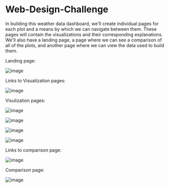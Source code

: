 # Web-Design-Challenge
In building this weather data dashboard, we'll create individual pages for each plot and a means by which we can navigate between them. These pages will contain the visualizations and their corresponding explanations. We'll also have a landing page, a page where we can see a comparison of all of the plots, and another page where we can view the data used to build them.

Landing page:


![image](https://user-images.githubusercontent.com/79819331/120378466-7707c380-c2ec-11eb-8754-f9811ca8fc99.png)


Links to Visualization pages:

![image](https://user-images.githubusercontent.com/79819331/120378604-a3234480-c2ec-11eb-89e8-eb6f0f9bc0c4.png)


Visulization pages:

![image](https://user-images.githubusercontent.com/79819331/120378740-ccdc6b80-c2ec-11eb-912f-75dea407a208.png)

![image](https://user-images.githubusercontent.com/79819331/120381065-f945b700-c2ef-11eb-819a-b2cdc4b9fffc.png)


![image](https://user-images.githubusercontent.com/79819331/120381174-17131c00-c2f0-11eb-83ec-a0b2f62f3049.png)

![image](https://user-images.githubusercontent.com/79819331/120381262-35791780-c2f0-11eb-9505-f9f668853f59.png)

Links to comparison page:

![image](https://user-images.githubusercontent.com/79819331/120381486-796c1c80-c2f0-11eb-81ce-8a61a0713baf.png)


Comparison page:

![image](https://user-images.githubusercontent.com/79819331/120381560-97d21800-c2f0-11eb-88ba-b35f6b1588c8.png)





